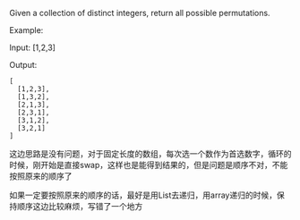 Given a collection of distinct integers, return all possible permutations.

Example:

Input: [1,2,3]

Output:
```
[
  [1,2,3],
  [1,3,2],
  [2,1,3],
  [2,3,1],
  [3,1,2],
  [3,2,1]
]
```

这边思路是没有问题，对于固定长度的数组，每次选一个数作为首选数字，循环的时候，刚开始是直接swap，这样也是能得到结果的，但是问题是顺序不对，不能按照原来的顺序了

如果一定要按照原来的顺序的话，最好是用List去递归，用array递归的时候，保持顺序这边比较麻烦，写错了一个地方
